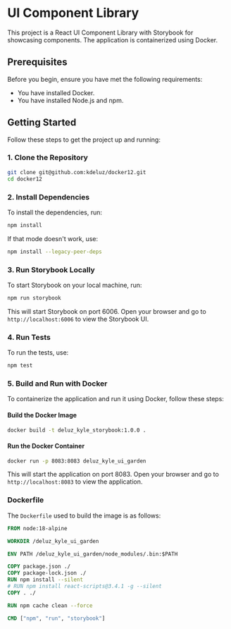# UI Component Library

This project is a React UI Component Library with Storybook for showcasing components. The application is containerized using Docker.

## Prerequisites

Before you begin, ensure you have met the following requirements:

- You have installed Docker.
- You have installed Node.js and npm.

## Getting Started

Follow these steps to get the project up and running:

### 1. Clone the Repository

```bash
git clone git@github.com:kdeluz/docker12.git
cd docker12
```

### 2. Install Dependencies

To install the dependencies, run:

```bash
npm install 
```

If that mode doesn't work, use:

```bash
npm install --legacy-peer-deps
```

### 3. Run Storybook Locally

To start Storybook on your local machine, run:

```bash
npm run storybook
```

This will start Storybook on port 6006. Open your browser and go to `http://localhost:6006` to view the Storybook UI.

### 4. Run Tests

To run the tests, use:

```bash
npm test
```

### 5. Build and Run with Docker

To containerize the application and run it using Docker, follow these steps:

#### Build the Docker Image

```bash
docker build -t deluz_kyle_storybook:1.0.0 .
```

#### Run the Docker Container

```bash
docker run -p 8083:8083 deluz_kyle_ui_garden
```

This will start the application on port 8083. Open your browser and go to `http://localhost:8083` to view the application.

### Dockerfile

The `Dockerfile` used to build the image is as follows:

```Dockerfile
FROM node:18-alpine

WORKDIR /deluz_kyle_ui_garden

ENV PATH /deluz_kyle_ui_garden/node_modules/.bin:$PATH

COPY package.json ./
COPY package-lock.json ./
RUN npm install --silent
# RUN npm install react-scripts@3.4.1 -g --silent
COPY . ./

RUN npm cache clean --force

CMD ["npm", "run", "storybook"]

```